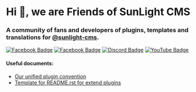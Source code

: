 # Hi 👋, we are Friends of SunLight CMS
### A community of fans and developers of plugins, templates and translations for <a href="https://github.com/sunlight-cms">@sunlight-cms</a>.

[![Facebook Badge](https://img.shields.io/badge/page-FriendsOfSunLightCMS-4267B2?style=flat-square&logo=Facebook&logoColor=white&link=https://fb.com/friendsofsunlightcms/)](https://fb.com/friendsofsunlightcms/)
[![Facebook Badge](https://img.shields.io/badge/group-FriendsOfSunLightCMS-4267B2?style=flat-square&logo=Facebook&logoColor=white&link=https://fb.com/groups/friendsofsunlightcms/)](https://fb.com/groups/friendsofsunlightcms/)
[![Discord Badge](https://img.shields.io/badge/Discord-aMaPa6p9bv-5865F2?style=flat-square&logo=Discord&logoColor=white&link=https://discord.gg/aMaPa6p9bv/)](https://discord.gg/aMaPa6p9bv/)
[![YouTube Badge](https://img.shields.io/badge/YouTube-FoSC-FF0000?style=flat-square&logo=YouTube&logoColor=white&link=https://www.youtube.com/channel/UCMSm-mXKpky2t5Fi302LmbA/)](https://www.youtube.com/channel/UCMSm-mXKpky2t5Fi302LmbA/)

#### Useful documents:
- [Our unified plugin convention](https://github.com/friends-of-sunlight-cms/.github/blob/main/CONVENTIONS.rst)
- [Template for README.rst for extend plugins](https://github.com/friends-of-sunlight-cms/.github/blob/main/README-TEMPLATE.rst)
